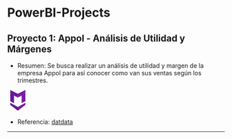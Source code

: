 # PowerBI-Projects
## Proyecto 1: Appol - Análisis de Utilidad y Márgenes

- Resumen:
Se busca realizar un análisis de utilidad y margen de la empresa Appol para así conocer como van sus ventas según los trimestres. 

![alt text](https://github.com/adam-p/markdown-here/raw/master/src/common/images/icon48.png "Logo Title Text 1")
- Referencia: [datdata](https://www.youtube.com/watch?v=sjrlIAQnD8M&list=PLXR1MU_rf6FLRp8Rjj907_q_KsaJf8EG5&index=3&ab_channel=datdata)
----
